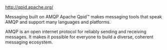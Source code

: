 http://qpid.apache.org/

Messaging built on AMQP
Apache Qpid™ makes messaging tools that speak AMQP and support many languages and platforms.

AMQP is an open internet protocol for reliably sending and receiving messages. It makes it possible for everyone to build a diverse, coherent messaging ecosystem.
